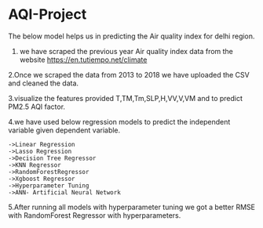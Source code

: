 # AQI-Project

The below model helps us in predicting the Air quality index for delhi region.

1. we have scraped the previous year Air quality index data from the website https://en.tutiempo.net/climate

2.Once we scraped the data from 2013 to 2018 we have uploaded the CSV and cleaned the data.

3.visualize the features provided T,TM,Tm,SLP,H,VV,V,VM and to predict PM2.5 AQI factor.

4.we have used below regression models to predict the independent variable given dependent variable.

    ->Linear Regression
    ->Lasso Regression
    ->Decision Tree Regressor
    ->KNN Regressor
    ->RandomForestRegressor
    ->Xgboost Regressor
    ->Hyperparameter Tuning
    ->ANN- Artificial Neural Network

5.After running all models with hyperparameter tuning we got a better RMSE with RandomForest Regressor with hyperparameters.

